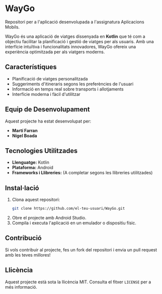 # WayGo
Repositori per a l'aplicació desenvolupada a l'assignatura Aplicacions Mobils.


WayGo és una aplicació de viatges dissenyada en **Kotlin** que té com a objectiu facilitar la planificació i gestió de viatges per als usuaris. Amb una interfície intuïtiva i funcionalitats innovadores, WayGo ofereix una experiència optimitzada per als viatgers moderns.

## Característiques
- Planificació de viatges personalitzada
- Suggeriments d'itineraris segons les preferències de l'usuari
- Informació en temps real sobre transports i allotjaments
- Interfície moderna i fàcil d'utilitzar

## Equip de Desenvolupament
Aquest projecte ha estat desenvolupat per:
- **Martí Farran**
- **Nígel Boada**

## Tecnologies Utilitzades
- **Llenguatge:** Kotlin
- **Plataforma:** Android
- **Frameworks i Llibreries:** (A completar segons les llibreries utilitzades)

## Instal·lació
1. Clona aquest repositori:
   ```bash
   git clone https://github.com/el-teu-usuari/WayGo.git
   ```
2. Obre el projecte amb Android Studio.
3. Compila i executa l'aplicació en un emulador o dispositiu físic.

## Contribució
Si vols contribuir al projecte, fes un fork del repositori i envia un pull request amb les teves millores!

## Llicència
Aquest projecte està sota la llicència MIT. Consulta el fitxer `LICENSE` per a més informació.
